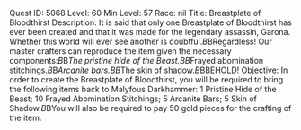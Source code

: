 Quest ID: 5068
Level: 60
Min Level: 57
Race: nil
Title: Breastplate of Bloodthirst
Description: It is said that only one Breastplate of Bloodthirst has ever been created and that it was made for the legendary assassin, Garona. Whether this world will ever see another is doubtful.$B$BRegardless! Our master crafters can reproduce the item given the necessary components:$B$B*The pristine hide of the Beast.$B$B*Frayed abomination stitchings.$B$B*Arcanite bars.$B$B*The skin of shadow.$B$BBEHOLD!
Objective: In order to create the Breastplate of Bloodthirst, you will be required to bring the following items back to Malyfous Darkhammer: 1 Pristine Hide of the Beast; 10 Frayed Abomination Stitchings; 5 Arcanite Bars; 5 Skin of Shadow.$B$BYou will also be required to pay 50 gold pieces for the crafting of the item.
